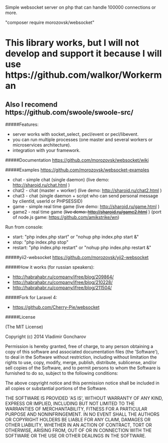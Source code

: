 Simple websocket server on php that can handle 100000 connections or more.

"composer require morozovsk/websocket"

<h1>This library works, but I will not develop and support it because I will use https://github.com/walkor/Workerman</h1>
<h2>Also I recomend https://github.com/swoole/swoole-src/</h2>

#####Features:
* server works with socket_select, pecl/event or pecl/libevent.
* you can run multiple processes (one master and several workers or microservices architecture).
* integration with your framework.

#####Documentation https://github.com/morozovsk/websocket/wiki

#####Examples https://github.com/morozovsk/websocket-examples
* chat - simple chat (single daemon) (live demo: http://sharoid.ru/chat.html )
* chat2 - chat (master + worker) (live demo: http://sharoid.ru/chat2.html )
* chat3 - chat (single daemon + script who can send personal message by clientId, userId or PHPSESSID)
* game - simple real time game (live demo: http://sharoid.ru/game.html )
* game2 - real time game (<strike>live demo: http://sharoid.ru/game2.html</strike> ) (port of node.js game: https://github.com/amikstrike/wn)

Run from console:
* start: "php index.php start" or "nohup php index.php start &"
* stop: "php index.php stop"
* restart: "php index.php restart" or "nohup php index.php restart &"

#####yii2-websocket https://github.com/morozovsk/yii2-websocket

#####How it works (for russian speakers):
* http://habrahabr.ru/company/ifree/blog/209864/
* http://habrahabr.ru/company/ifree/blog/210228/
* http://habrahabr.ru/company/ifree/blog/211504/

#####Fork for Laravel 4:
* https://github.com/Cherry-Pie/websocket

#####License

(The MIT License)

Copyright (c) 2014 Vladimir Goncharov

Permission is hereby granted, free of charge, to any person obtaining a copy of this software and associated documentation files (the 'Software'), to deal in the Software without restriction, including without limitation the rights to use, copy, modify, merge, publish, distribute, sublicense, and/or sell copies of the Software, and to permit persons to whom the Software is furnished to do so, subject to the following conditions:

The above copyright notice and this permission notice shall be included in all copies or substantial portions of the Software.

THE SOFTWARE IS PROVIDED 'AS IS', WITHOUT WARRANTY OF ANY KIND, EXPRESS OR IMPLIED, INCLUDING BUT NOT LIMITED TO THE WARRANTIES OF MERCHANTABILITY, FITNESS FOR A PARTICULAR PURPOSE AND NONINFRINGEMENT. IN NO EVENT SHALL THE AUTHORS OR COPYRIGHT HOLDERS BE LIABLE FOR ANY CLAIM, DAMAGES OR OTHER LIABILITY, WHETHER IN AN ACTION OF CONTRACT, TORT OR OTHERWISE, ARISING FROM, OUT OF OR IN CONNECTION WITH THE SOFTWARE OR THE USE OR OTHER DEALINGS IN THE SOFTWARE.
